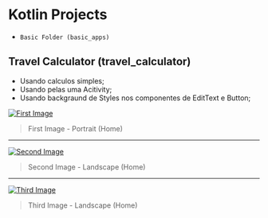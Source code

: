 # Kotlin Projects

- `Basic Folder (basic_apps)`

## Travel Calculator (travel_calculator)

- Usando calculos simples;
- Usando pelas uma Acitivity;
- Usando backgraund de Styles nos componentes de EditText e Button;

[![First Image](https://raw.githubusercontent.com/LucasGeek/Kotlin/master/basic_apps/travel_calculator/.screenshot/Screenshot_1579700988.png "First Image")](https://raw.githubusercontent.com/LucasGeek/Kotlin/master/basic_apps/travel_calculator/.screenshot/Screenshot_1579700988.png "First Image")

> First Image - Portrait (Home)

----

[![Second Image](https://raw.githubusercontent.com/LucasGeek/Kotlin/master/basic_apps/travel_calculator/.screenshot/Screenshot_1579701078.png "Second Image")](https://raw.githubusercontent.com/LucasGeek/Kotlin/master/basic_apps/travel_calculator/.screenshot/Screenshot_1579701078.png "Second Image")

> Second Image - Landscape (Home)

----

[![Third Image](https://raw.githubusercontent.com/LucasGeek/Kotlin/master/basic_apps/travel_calculator/.screenshot/Screenshot_1579701081.png "Third Image")](https://raw.githubusercontent.com/LucasGeek/Kotlin/master/basic_apps/travel_calculator/.screenshot/Screenshot_1579701081.png "Third Image")

> Third Image - Landscape (Home)
